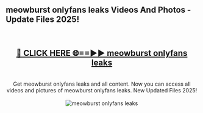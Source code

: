 <h2>meowburst onlyfans leaks Videos And Photos - Update Files 2025!</h2>
<br>
<div align="center">
<h2><a href="https://top-ai-tools.click/QrbHav" rel="nofollow">🔴 CLICK HERE 🌐==►► meowburst onlyfans leaks</a></h2>
<br>
Get meowburst onlyfans leaks and all content. Now you can access all videos and pictures of meowburst onlyfans leaks. New Updated Files 2025!
<br>
<br>
<a href="https://top-ai-tools.click/QrbHav" rel="nofollow" data-target="animated-image.originalLink"><img src="https://i.ibb.co.com/WyWwxjT/player-gif2.gif" alt="meowburst onlyfans leaks" style="max-width: 100%; display: inline-block;" data-target="animated-image.originalImage"></a>
</div>
<br>